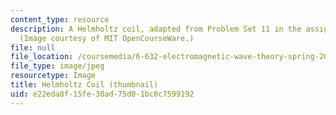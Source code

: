 ```yaml
---
content_type: resource
description: A Helmholtz coil, adapted from Problem Set 11 in the assignments section.
  (Image courtesy of MIT OpenCourseWare.)
file: null
file_location: /coursemedia/6-632-electromagnetic-wave-theory-spring-2003/e22eda8f15fe30ad75d01bc0c7599192_6-632s03-th.jpg
file_type: image/jpeg
resourcetype: Image
title: Helmholtz Coil (thumbnail)
uid: e22eda8f-15fe-30ad-75d0-1bc0c7599192
---
```

